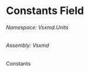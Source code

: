 <a name='F-Vsxmd-Units-MemberKind-Constants'></a>
# Constants Field

###### Namespace:  Vsxmd.Units

###### Assembly:  Vsxmd

Constants
